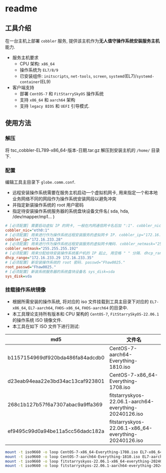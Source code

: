 # readme

## 工具介绍

在一台主机上部署 `cobbler` 服务, 提供该主机作为**无人值守操作系统安装服务主机**能力.

- 服务主机要求
  - CPU 架构: `x86_64`
  - 操作系统为 `EL7/8/9`
  - 已安装组件: `initscripts`, `net-tools`, `screen`, `systemd`(EL7)/`systemd-container`(EL9)
- 客户端支持
  - 部署 `CentOS-7` 和 `FitStarrySkyOS` 操作系统
  - 支持 `x86_64` 和 `aarch64` 架构
  - 支持 `legacy BIOS` 和 `UEFI` 引导模式.

## 使用方法

### 解压

将 tsc_cobbler-EL789-x86_64-版本-日期.tar.gz 解压到安装主机的 `/home/` 目录下.

### 配置

编辑工具主目录下 `globe.comm.conf`.

- 远程安装操作系统需要在服务主机启动一个虚拟机网卡, 用来指定一个和本地业务网络不同的网段作为操作系统安装网段以避免冲突
- 并指定新装操作系统的 root 用户密码
- 指定待安装操作系统服务器的系统盘块设备文件名( sda, hda, /dev/mapper/mp1... )

```ini
# [必须配置] 需要启动虚拟 IP 的网卡, 一般在内网通信网卡名后加 ":1". cobbler_nic="eth0:1"
cobbler_nic="eth0:1"
# [必须配置] 用来进行作为操作系统远程安装服务的虚拟网卡 IP. cobbler_ip="172.16.233.28"
cobbler_ip="172.16.233.28"
# [必须配置] 用来进行作为操作系统远程安装服务的虚拟网卡掩码. cobbler_netmask="255.255.255.192"
cobbler_netmask="255.255.255.192"
# [必须配置] 用来分配给待安装操作系统客户机的 IP 起止, 用空格 " " 分隔. dhcp_range="172.16.233.29 172.16.233.35"
dhcp_range="172.16.233.29 172.16.233.35"
# [必须配置] 新安装操作系统的 root 密码. passwd="Fhaw0025."
root_passwd="Fhaw0025."
# [必须配置] 新装系统服务器的系统盘块设备名 sys_disk=sda
sys_disk=vda
```

### 挂载操作系统镜像

- 根据所需安装的操作系统, 将对应的 iso 文件挂载到工具主目录下对应的 `EL7-x86_64`, `EL7-aarch64`, `FHOS-x86_64`, `FHOS-aarch64` 的目录中.
- 本工具理论支持所有版本和 CPU 架构的 `CentOS-7`, `FitStarrySkyOS-22.06.1` 的操作系统 ISO 镜像文件.
- 本工具在如下 ISO 文件下进行测试:

| md5                              | 文件名                                                 |
| -------------------------------- | ------------------------------------------------------ |
| b1157154969df920bda486fa84adcdb0 | CentOS-7-aarch64-Everything-1810.iso                   |
| d23eab94eaa22e3bd34ac13caf923801 | CentOS-7-x86_64-Everything-1708.iso                    |
| 268c1b127b57f6a7307abac9a9ffa369 | fitstarryskyos-22.06.1-aarch64-everything-20240126.iso |
| ef9495c99d0a94be11a5cc56dadc182a | fitstarryskyos-22.06.1-x86_64-everything-20240126.iso  |

```bash
mount -t iso9660 -o loop CentOS-7-x86_64-Everything-1708.iso EL7-x86_64
mount -t iso9660 -o loop CentOS-7-aarch64-Everything-1810.iso EL7-aarch64
mount -t iso9660 -o loop fitstarryskyos-22.06.1-x86_64-everything-20240126.iso FHOS-x86_64
mount -t iso9660 -o loop fitstarryskyos-22.06.1-aarch64-everything-20240126.iso FHOS-aarch64
```
